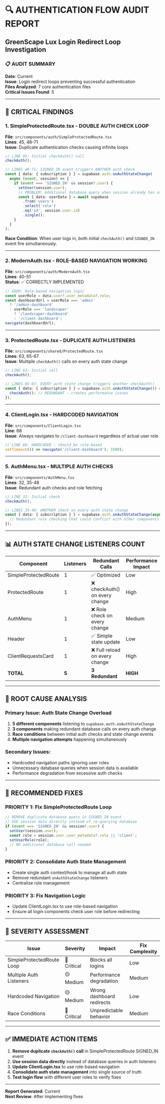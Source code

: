 # 🔍 AUTHENTICATION FLOW AUDIT REPORT
## GreenScape Lux Login Redirect Loop Investigation

### 📋 AUDIT SUMMARY
**Date**: Current  
**Issue**: Login redirect loops preventing successful authentication  
**Files Analyzed**: 7 core authentication files  
**Critical Issues Found**: 5  

---

## 🚨 CRITICAL FINDINGS

### 1. **SimpleProtectedRoute.tsx - DOUBLE AUTH CHECK LOOP**
**File**: `src/components/auth/SimpleProtectedRoute.tsx`  
**Lines**: 45, 48-71  
**Issue**: Duplicate authentication checks causing infinite loops

```typescript
// LINE 45: Initial checkAuth() call
checkAuth();

// LINES 48-71: SIGNED_IN event triggers ANOTHER auth check
const { data: { subscription } } = supabase.auth.onAuthStateChange(
  async (event, session) => {
    if (event === 'SIGNED_IN' && session?.user) {
      setUser(session.user);
      // PROBLEM: Additional database query when session already has user data
      const { data: userData } = await supabase
        .from('users')
        .select('role')
        .eq('id', session.user.id)
        .single();
    }
  }
);
```

**Race Condition**: When user logs in, both initial `checkAuth()` and `SIGNED_IN` event fire simultaneously.

---

### 2. **ModernAuth.tsx - ROLE-BASED NAVIGATION WORKING**
**File**: `src/components/auth/ModernAuth.tsx`  
**Lines**: 40-51  
**Status**: ✅ CORRECTLY IMPLEMENTED

```typescript
// GOOD: Role-based navigation logic
const userRole = data.user?.user_metadata?.role;
const dashboardUrl = userRole === 'admin' 
  ? '/admin-dashboard' 
  : userRole === 'landscaper' 
    ? '/landscaper-dashboard' 
    : '/client-dashboard';
navigate(dashboardUrl);
```

---

### 3. **ProtectedRoute.tsx - DUPLICATE AUTH LISTENERS**
**File**: `src/components/shared/ProtectedRoute.tsx`  
**Lines**: 63, 65-67  
**Issue**: Multiple `checkAuth()` calls on every auth state change

```typescript
// LINE 63: Initial call
checkAuth();

// LINES 65-67: EVERY auth state change triggers another checkAuth()
const { data: { subscription } } = supabase.auth.onAuthStateChange(() => {
  checkAuth(); // REDUNDANT - creates performance issues
});
```

---

### 4. **ClientLogin.tsx - HARDCODED NAVIGATION**
**File**: `src/components/ClientLogin.tsx`  
**Line**: 68  
**Issue**: Always navigates to `/client-dashboard` regardless of actual user role

```typescript
// LINE 68: HARDCODED - should be role-based
setTimeout(() => navigate('/client-dashboard'), 1500);
```

---

### 5. **AuthMenu.tsx - MULTIPLE AUTH CHECKS**
**File**: `src/components/AuthMenu.tsx`  
**Lines**: 32, 35-48  
**Issue**: Redundant auth checks and role fetching

```typescript
// LINE 32: Initial check
checkAuth();

// LINES 35-48: ANOTHER check on every auth state change
const { data: { subscription } } = supabase.auth.onAuthStateChange(async (event, session) => {
  // Redundant role checking that could conflict with other components
});
```

---

## 📊 AUTH STATE CHANGE LISTENERS COUNT

| Component | Listeners | Redundant Calls | Performance Impact |
|-----------|-----------|-----------------|-------------------|
| SimpleProtectedRoute | 1 | ✅ Optimized | Low |
| ProtectedRoute | 1 | ❌ checkAuth() on every change | High |
| AuthMenu | 1 | ❌ Role check on every change | Medium |
| Header | 1 | ✅ Simple state update | Low |
| ClientRequestsCard | 1 | ❌ Full reload on every change | High |
| **TOTAL** | **5** | **3 Redundant** | **HIGH** |

---

## 🎯 ROOT CAUSE ANALYSIS

### Primary Issue: **Auth State Change Overload**
1. **5 different components** listening to `supabase.auth.onAuthStateChange`
2. **3 components** making redundant database calls on every auth change
3. **Race conditions** between initial auth checks and state change events
4. **Multiple navigation attempts** happening simultaneously

### Secondary Issues:
- Hardcoded navigation paths ignoring user roles
- Unnecessary database queries when session data is available
- Performance degradation from excessive auth checks

---

## 🔧 RECOMMENDED FIXES

### **PRIORITY 1: Fix SimpleProtectedRoute Loop**
```typescript
// REMOVE duplicate database query in SIGNED_IN event
// USE session data directly instead of re-querying database
if (event === 'SIGNED_IN' && session?.user) {
  setUser(session.user);
  const role = session.user.user_metadata?.role || 'client';
  setUserRole(role);
  // NO additional database call needed
}
```

### **PRIORITY 2: Consolidate Auth State Management**
- Create single auth context/hook to manage all auth state
- Remove redundant `onAuthStateChange` listeners
- Centralize role management

### **PRIORITY 3: Fix Navigation Logic**
- Update ClientLogin.tsx to use role-based navigation
- Ensure all login components check user role before redirecting

---

## 🚦 SEVERITY ASSESSMENT

| Issue | Severity | Impact | Fix Complexity |
|-------|----------|---------|----------------|
| SimpleProtectedRoute Loop | 🔴 Critical | Blocks all logins | Low |
| Multiple Auth Listeners | 🟡 Medium | Performance degradation | Medium |
| Hardcoded Navigation | 🟡 Medium | Wrong dashboard redirects | Low |
| Race Conditions | 🔴 Critical | Unpredictable behavior | Medium |

---

## ✅ IMMEDIATE ACTION ITEMS

1. **Remove duplicate `checkAuth()` call** in SimpleProtectedRoute SIGNED_IN event
2. **Use session data directly** instead of database queries in auth listeners  
3. **Update ClientLogin.tsx** to use role-based navigation
4. **Consolidate auth state management** into single source of truth
5. **Test login flow** with different user roles to verify fixes

---

**Report Generated**: Current  
**Next Review**: After implementing fixes